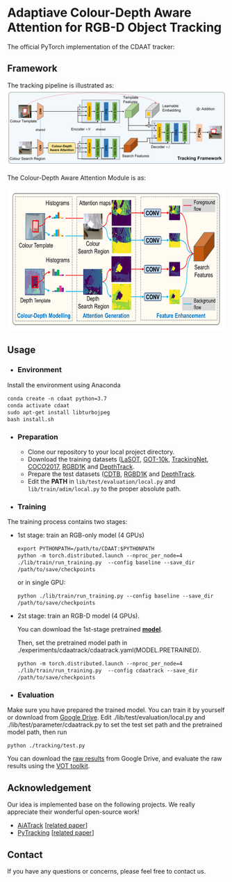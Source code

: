 # Adaptiave Colour-Depth Aware Attention for RGB-D Object Tracking

The official PyTorch implementation of the CDAAT tracker: 


## Framework
The tracking pipeline is illustrated as:
![](cdaat_pipeline.png)

The Colour-Depth Aware Attention Module is as:

<img src=cdaam.png width="660" height="330" >



## Usage

- ### Environment

Install the environment using Anaconda
```
conda create -n cdaat python=3.7
conda activate cdaat
sudo apt-get install libturbojpeg
bash install.sh
```

- ### Preparation

  - Clone our repository to your local project directory.
  - Download the training datasets ([LaSOT](http://vision.cs.stonybrook.edu/~lasot/download.html), [GOT-10k](http://got-10k.aitestunion.com/downloads), [TrackingNet](https://github.com/SilvioGiancola/TrackingNet-devkit), [COCO2017](https://cocodataset.org/#download), [RGBD1K](https://github.com/xuefeng-zhu5/RGBD1K) and [DepthTrack](https://github.com/xiaozai/DeT).
  - Prepare the test datasets ([CDTB](https://openaccess.thecvf.com/content_ICCV_2019/html/Lukezic_CDTB_A_Color_and_Depth_Visual_Object_Tracking_Dataset_and_ICCV_2019_paper.html), [RGBD1K](https://github.com/xuefeng-zhu5/RGBD1K) and [DepthTrack](https://github.com/xiaozai/DeT).
  - Edit the **PATH** in ```lib/test/evaluation/local.py``` and ```lib/train/adim/local.py``` to the proper absolute path.


- ### Training
The training process contains two stages:

  - 1st stage: train an RGB-only model (4 GPUs)

    ```
    export PYTHONPATH=/path/to/CDAAT:$PYTHONPATH
    python -m torch.distributed.launch --nproc_per_node=4  ./lib/train/run_training.py  --config baseline --save_dir /path/to/save/checkpoints
    ```
    or in single GPU:
    ```
    python ./lib/train/run_training.py --config baseline --save_dir /path/to/save/checkpoints
    ```

  - 2st stage: train an RGB-D model (4 GPUs). 

    You can download the 1st-stage pretrained [**model**](https://drive.google.com/file/d/14SceHb8mNYM39KMuei--x8jlKLJozFYY/view?usp=drive_link).

    Then, set the pretrained model path in ./experiments/cdaatrack/cdaatrack.yaml(MODEL.PRETRAINED).
    ```
    python -m torch.distributed.launch --nproc_per_node=4 ./lib/train/run_training.py  --config cdaatrack --save_dir /path/to/save/checkpoints
    ```


- ### Evaluation

Make sure you have prepared the trained model. You can train it by yourself or download from [Google Drive](https://drive.google.com/file/d/1lxPelslD2Cevvk5bD4r-jdT6ci4ny7LW/view?usp=drive_link).
Edit ./lib/test/evaluation/local.py and ./lib/test/parameter/cdaatrack.py to set the test set path and the pretrained model path, then run
```
python ./tracking/test.py
```
You can download the [raw results](https://drive.google.com/drive/folders/16umAls20MZGDcrUdyGN46OGMmeyV7H3E?usp=drive_link) from Google Drive, and evaluate the raw results using the [VOT toolkit](https://github.com/votchallenge/toolkit).
## Acknowledgement

Our idea is implemented base on the following projects. We really appreciate their wonderful open-source work!

- [AiATrack](https://github.com/Little-Podi/AiATrack) [[related paper](https://www.ecva.net/papers/eccv_2022/papers_ECCV/html/1951_ECCV_2022_paper.php)]
- [PyTracking](https://github.com/visionml/pytracking) [[related paper](https://arxiv.org/abs/1811.07628)]


## Contact

If you have any questions or concerns, please feel free to contact us.
